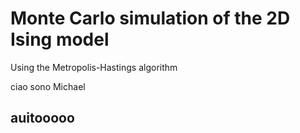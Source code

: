 # Monte Carlo simulation of the 2D Ising model

Using the Metropolis-Hastings algorithm

ciao sono Michael

## auitooooo
